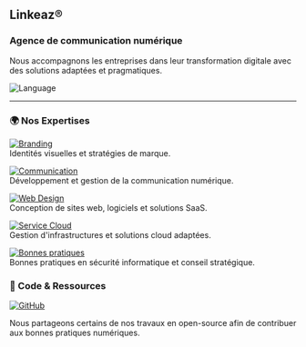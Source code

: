 ##  **Linkeaz®**
### Agence de communication numérique

Nous accompagnons les entreprises dans leur transformation digitale avec des solutions adaptées et pragmatiques.

![Language](https://img.shields.io/badge/Language-Français_🇫🇷-181717?logo=translate)

---

### 🌍 Nos Expertises

[![Branding](https://img.shields.io/badge/Branding-Identité_visuelle-blue?logo=adobe)](https://www.linkeaz.net/services/#identite-visuelle)  
Identités visuelles et stratégies de marque.

[![Communication](https://img.shields.io/badge/Communication-Stratégies_numérique-green?logo=adobe)](https://www.linkeaz.net/services/#identite-visuelle)  
Développement et gestion de la communication numérique.

[![Web Design](https://img.shields.io/badge/Service_Web-Developpement-yellow?logo=adobe)](https://www.linkeaz.net/services/#web-design)   
Conception de sites web, logiciels et solutions SaaS.

[![Service Cloud](https://img.shields.io/badge/Service_Cloud-Hébergement_&_Infras-orange?logo=amazonaws)](https://www.linkeaz.net/services/#cloud)  
Gestion d'infrastructures et solutions cloud adaptées.

[![Bonnes pratiques](https://img.shields.io/badge/Bonnes_pratiques-Sécurité_&_Conseil-red?logo=security)](https://www.linkeaz.net/a-propos/#section4)  
Bonnes pratiques en sécurité informatique et conseil stratégique.


### 🔗 Code & Ressources

[![GitHub](https://img.shields.io/badge/GitHub-Linkeaz®_Repo-181717?logo=github)](https://github.com/linkeaz)  

Nous partageons certains de nos travaux en open-source afin de contribuer aux bonnes pratiques numériques.
